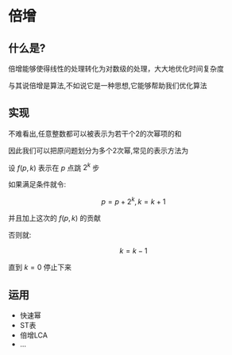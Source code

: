 # 倍增

## 什么是?

倍增能够使得线性的处理转化为对数级的处理，大大地优化时间复杂度

与其说倍增是算法,不如说它是一种思想,它能够帮助我们优化算法


## 实现

不难看出,任意整数都可以被表示为若干个2的次幂项的和

因此我们可以把原问题划分为多个2次幂,常见的表示方法为

设 $f(p,k)$ 表示在 $p$ 点跳 $2^k$ 步

如果满足条件就令:
 
$$p=p+2^k,k=k+1$$

并且加上这次的 $f(p,k)$ 的贡献

否则就:

$$k=k-1$$

直到 $k=0$ 停止下来


## 运用
- 快速幂
- ST表
- 倍增LCA
- ...